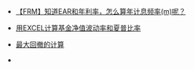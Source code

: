 - [【FRM】知道EAR和年利率，怎么算年计息频率(m)呢？](https://www.douban.com/note/689385250/)

- [用EXCEL计算基金净值波动率和夏普比率](https://www.zhihu.com/question/375384103)
- [最大回撤的计算](https://blog.csdn.net/qcyfred/article/details/79696638)
- 